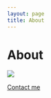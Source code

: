 ```yaml
---
layout: page
title: About
---
```


<h1>About</h1>


<img class="freezeframe" src="{{site.baseurl}}public/img/gif/giphy.gif" />

<a href="mailto:me@legato.ninja"> Contact me</a>


<!-- <section id="map-canvas" style="width: 450px; height: 260px"></section> -->
